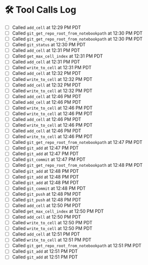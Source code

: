 # 🛠 Tool Calls Log

- [ ] Called `add_cell` at 12:29 PM PDT
- [ ] Called `git_get_repo_root_from_notebookpath` at 12:30 PM PDT
- [ ] Called `git_get_repo_root_from_notebookpath` at 12:30 PM PDT
- [ ] Called `git_status` at 12:30 PM PDT
- [ ] Called `add_cell` at 12:31 PM PDT
- [ ] Called `get_max_cell_index` at 12:31 PM PDT
- [ ] Called `add_cell` at 12:31 PM PDT
- [ ] Called `write_to_cell` at 12:31 PM PDT
- [ ] Called `add_cell` at 12:32 PM PDT
- [ ] Called `write_to_cell` at 12:32 PM PDT
- [ ] Called `add_cell` at 12:32 PM PDT
- [ ] Called `write_to_cell` at 12:32 PM PDT
- [ ] Called `add_cell` at 12:46 PM PDT
- [ ] Called `add_cell` at 12:46 PM PDT
- [ ] Called `write_to_cell` at 12:46 PM PDT
- [ ] Called `write_to_cell` at 12:46 PM PDT
- [ ] Called `add_cell` at 12:46 PM PDT
- [ ] Called `write_to_cell` at 12:46 PM PDT
- [ ] Called `add_cell` at 12:46 PM PDT
- [ ] Called `write_to_cell` at 12:46 PM PDT
- [ ] Called `git_get_repo_root_from_notebookpath` at 12:47 PM PDT
- [ ] Called `git_add` at 12:47 PM PDT
- [ ] Called `git_add` at 12:47 PM PDT
- [ ] Called `git_commit` at 12:47 PM PDT
- [ ] Called `git_get_repo_root_from_notebookpath` at 12:48 PM PDT
- [ ] Called `git_add` at 12:48 PM PDT
- [ ] Called `git_add` at 12:48 PM PDT
- [ ] Called `git_add` at 12:48 PM PDT
- [ ] Called `git_commit` at 12:48 PM PDT
- [ ] Called `git_push` at 12:48 PM PDT
- [ ] Called `git_push` at 12:48 PM PDT
- [ ] Called `add_cell` at 12:50 PM PDT
- [ ] Called `get_max_cell_index` at 12:50 PM PDT
- [ ] Called `add_cell` at 12:50 PM PDT
- [ ] Called `write_to_cell` at 12:50 PM PDT
- [ ] Called `write_to_cell` at 12:50 PM PDT
- [ ] Called `add_cell` at 12:51 PM PDT
- [ ] Called `write_to_cell` at 12:51 PM PDT
- [ ] Called `git_get_repo_root_from_notebookpath` at 12:51 PM PDT
- [ ] Called `git_add` at 12:51 PM PDT
- [ ] Called `git_add` at 12:51 PM PDT
